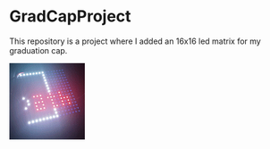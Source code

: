# GradCapProject
This repository is a project where I added an 16x16 led matrix for my graduation cap.

!["TEST"](references/demos/demo_gif.gif)
